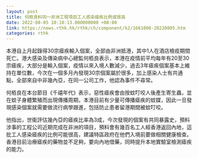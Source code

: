 ```yaml
---
layout: post
title: 何栢良料同一非洲工程項目工人感染瘧疾比例或很高
date: 2022-08-05 10:10:13.000000000 +08:00
link: https://news.rthk.hk/rthk/ch/component/k2/1661008-20220805.htm
categories: rthk
---
```


本港自上月起錄得30宗瘧疾輸入個案，全部由非洲抵港，其中1人在酒店檢疫期間死亡。港大感染及傳染病中心總監何栢良表示，本港在疫情前平均每年有20至30宗瘧疾，大部分是輸入個案，疫情以來入境人數減少，過去3年瘧疾個案基本上維持在單位數，今次在一個多月內發現30宗個案屬於很多，加上感染人士有共通點，全部來自中非幾內亞，在同一公司工作，他認為事件不尋常。

何栢良在本台節目《千禧年代》表示，惡性瘧疾會由按蚊叮咬人後產生寄生蟲，並在蚊子身體繁殖而出現傳播周期，本港目前有少量可傳播瘧疾的蚊媒，因此一旦發現感染個案就需要做流行病學跟進，包括防止患者留港期間被蚊叮咬。

他指出，世衞評估幾內亞的瘧疾比率為3成，今次發現的個案有共同暴露史，預料涉事的工程公司近期完成在非洲的項目，預料會有幾百名工人經香港返回內地，這批工人感染瘧疾的比例可能很高，建議特區政府在他們入境前要做相關健康檢查。香港目前治療瘧疾的藥物並不足夠，要向內地借藥，同時提升本地實驗室檢測瘧疾的能力。
